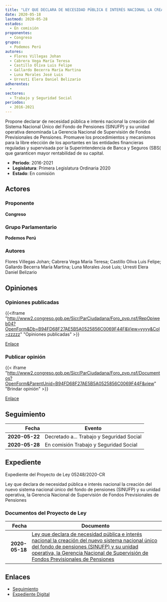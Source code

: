 ```yaml
---
title: "LEY QUE DECLARA DE NECESIDAD PÚBLICA E INTERÉS NACIONAL LA CREACIÓN DEL NUEVO SISTEMA NACIONAL ÚNICO DEL FONDO DE PENSIONES (SIUFP) Y SU UNIDAD OPERATIVA, LA GERENCIA NACIONAL DE SUPERVISIÓN DE FONDOS PREVISIONALES DE PENSIONES"
date: 2020-05-18
lastmod: 2020-05-28
estados: 
  - En comisión
proponentes: 
  - Congreso
grupos: 
  - Podemos Perú
autores: 
  - Flores Villegas Johan
  - Cabrera Vega María Teresa
  - Castillo Oliva Luis Felipe
  - Gallardo Becerra María Martina
  - Luna Morales José Luis
  - Urresti Elera Daniel Belizario
adherentes: 
  - 
sectores: 
  - Trabajo y Seguridad Social
periodos: 
  - 2016-2021
---
```


Propone declarar de necesidad pública e interés nacional la creación del Sistema Nacional Único del Fondo de Pensiones (SINUFP) y su unidad operativa denominada La Gerencia Nacional de Supervisión de Fondos Previsionales de Pensiones. Promueve los procedimientos y mecanismos para la libre elección de los aportantes en las entidades financieras reguladas y supervisada por la Superintendencia de Banca y Seguros (SBS( que garanticen mayor rentabilidad de su capital.

- **Periodo**: 2016-2021
- **Legislatura**: Primera Legislatura Ordinaria 2020
- **Estado**: En comisión

## Actores

### Proponente

**Congreso**

### Grupo Parlamentario

**Podemos Perú**

### Autores

Flores Villegas Johan; Cabrera Vega María Teresa; Castillo Oliva Luis Felipe; Gallardo Becerra María Martina; Luna Morales José Luis; Urresti Elera Daniel Belizario


## Opiniones

### Opiniones publicadas

{{<iframe "http://www2.congreso.gob.pe/Sicr/ParCiudadana/Foro_pvp.nsf/RepOpiweb04?OpenForm&Db=B94FD68F27AE5B5A0525856C0069F44F&View=yyyy&Col=zzzzz" "Opiniones publicadas" >}}

[Enlace](http://www2.congreso.gob.pe/Sicr/ParCiudadana/Foro_pvp.nsf/RepOpiweb04?OpenForm&Db=B94FD68F27AE5B5A0525856C0069F44F&View=yyyy&Col=zzzzz)
### Publicar opinión

{{< iframe "http://www2.congreso.gob.pe/Sicr/ParCiudadana/Foro_pvp.nsf/Documentos?OpenForm&ParentUnid=B94FD68F27AE5B5A0525856C0069F44F&view" "Brindar opinión" >}}

[Enlace](http://www2.congreso.gob.pe/Sicr/ParCiudadana/Foro_pvp.nsf/Documentos?OpenForm&ParentUnid=B94FD68F27AE5B5A0525856C0069F44F&view)

## Seguimiento

| Fecha | Evento |
|------:|--------|
| **2020-05-22** | Decretado a... Trabajo y Seguridad Social|
| **2020-05-28** | En comisión Trabajo y Seguridad Social|


## Expediente

Expediente del Proyecto de Ley 05248/2020-CR

Ley que declara de necesidad pública e interés nacional la creación del nuevo sistema nacional único del fondo de pensiones (SINUFP) y su unidad operativa, la Gerencia Nacional de Supervisión de Fondos Previsionales de Pensiones


### Documentos del Proyecto de Ley

| Fecha | Documento |
|------:|--------|
| **2020-05-18** | [Ley que declara de necesidad pública e interés nacional la creación del nuevo sistema nacional único del fondo de pensiones (SINUFP) y su unidad operativa, la Gerencia Nacional de Supervisión de Fondos Previsionales de Pensiones](http://www.leyes.congreso.gob.pe/Documentos/2016_2021/Proyectos_de_Ley_y_de_Resoluciones_Legislativas/PL05248-20200518.pdf) |

## Enlaces 

- [Seguimiento](http://www2.congreso.gob.pe/Sicr/TraDocEstProc/CLProLey2016.nsf/f7fff46988ca05b1052578e100829cc7/14e38bb3d69b00010525856c0081a6af?OpenDocument)
- [Expediente Digital](http://www2.congreso.gob.pe/Sicr/TraDocEstProc/CLProLey2016.nsf/f7fff46988ca05b1052578e100829cc7/14e38bb3d69b00010525856c0081a6af?OpenDocument&Click=05257FB7005EB655.eb71d0cf91d8294e05256cdf006b5706/$Body/0.1C6C)
